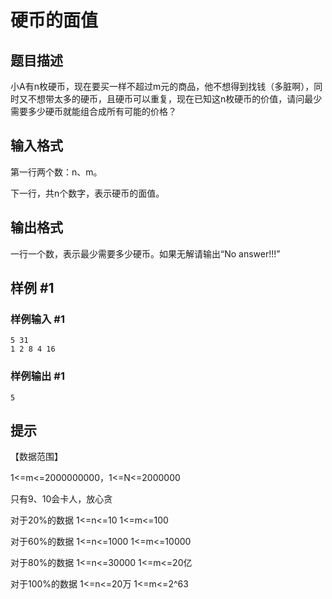 # 硬币的面值

## 题目描述

小A有n枚硬币，现在要买一样不超过m元的商品，他不想得到找钱（多脏啊），同时又不想带太多的硬币，且硬币可以重复，现在已知这n枚硬币的价值，请问最少需要多少硬币就能组合成所有可能的价格？

## 输入格式

第一行两个数：n、m。

下一行，共n个数字，表示硬币的面值。

## 输出格式

一行一个数，表示最少需要多少硬币。如果无解请输出“No answer!!!”

## 样例 #1

### 样例输入 #1

```
5 31
1 2 8 4 16
```

### 样例输出 #1

```
5
```

## 提示

【数据范围】

1<=m<=2000000000，1<=N<=2000000

只有9、10会卡人，放心贪

对于20%的数据 1<=n<=10  1<=m<=100

对于60%的数据 1<=n<=1000  1<=m<=10000

对于80%的数据 1<=n<=30000  1<=m<=20亿

对于100%的数据 1<=n<=20万 1<=m<=2^63
